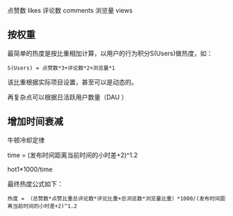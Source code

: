 点赞数 likes
评论数 comments
浏览量 views

## 按权重

最简单的热度是按比重相加计算，以用户的行为积分S(Users)做热度，如：

```
S(Users) = 点赞数*3+评论数*2+浏览量*1
```

该比重根据实际项目设置，甚至可以是动态的。

再复杂点可以根据日活跃用户数量（DAU ）

## 增加时间衰减



牛顿冷却定律

time = (发布时间距离当前时间的小时差+2)^1.2

hot1*1000/time


最终热度公式如下：

```
热度 = （总赞数*点赞比重总评论数*评论比重+总浏览数*浏览量比重）*1000/(发布时间距离当前时间的小时差+2)^1.2
```